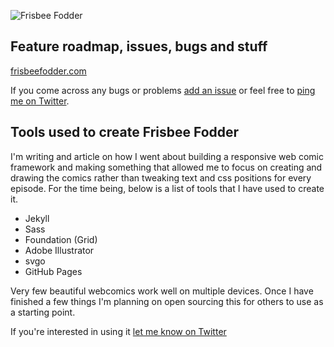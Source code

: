 ![Frisbee Fodder](http://frisbeefodder.com/images/frisbeefodder-logo.png "Frisbee Fodder")

## Feature roadmap, issues, bugs and stuff

[frisbeefodder.com](http://frisbeefodder.com)

If you come across any bugs or problems [add an issue](https://github.com/benbrignell/frisbeefodder-issues/issues) or feel free to [ping me on Twitter](http://twitter.com/benbrignell).

## Tools used to create Frisbee Fodder
I'm writing and article on how I went about building a responsive web comic framework and making something that allowed me to focus on creating and drawing the comics rather than tweaking text and css positions for every episode. For the time being, below is a list of tools that I have used to create it.

* Jekyll
* Sass
* Foundation (Grid)
* Adobe Illustrator
* svgo
* GitHub Pages

Very few beautiful webcomics work well on multiple devices. Once I have finished a few things I'm planning on open sourcing this for others to use as a starting point.

If you're interested in using it [let me know on Twitter](http://twitter.com/benbrignell)
